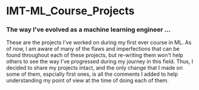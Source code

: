 # IMT-ML_Course_Projects
### The way I've evolved as a machine learning engineer ... 
These are the projects I've worked on during my first ever course in ML. As of now, I am aware of many of the flaws and imperfections that can be found throughout each of these projects, but re-writing them won't help others to see the way I've progressed during my journey in this field. Thus, I decided to share my projects intact, and the only change that I made on some of them, espcially first ones, is all the comments I added to help understanding my point of view at the time of doing each of them.
